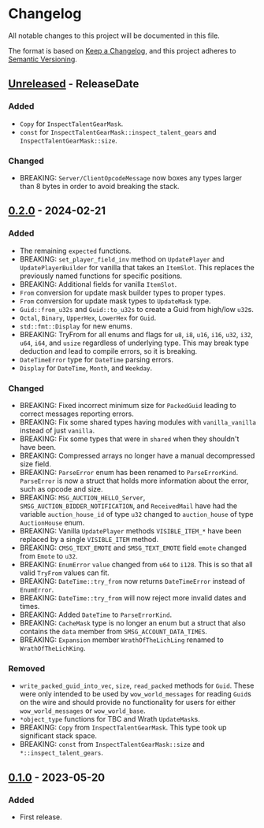 # Changelog

All notable changes to this project will be documented in this file.

The format is based on [Keep a Changelog](https://keepachangelog.com/en/1.0.0/),
and this project adheres to [Semantic Versioning](https://semver.org/spec/v2.0.0.html).

<!-- next-header -->
## [Unreleased] - ReleaseDate

### Added

* `Copy` for `InspectTalentGearMask`.
* `const` for `InspectTalentGearMask::inspect_talent_gears` and `InspectTalentGearMask::size`.

### Changed

* BREAKING: `Server/ClientOpcodeMessage` now boxes any types larger than 8 bytes in order to avoid breaking the stack.

## [0.2.0] - 2024-02-21

### Added

* The remaining `expected` functions.
* BREAKING: `set_player_field_inv` method on `UpdatePlayer` and `UpdatePlayerBuilder` for vanilla that takes
  an `ItemSlot`. This replaces the previously named functions for specific positions.
* BREAKING: Additional fields for vanilla `ItemSlot`.
* `From` conversion for update mask builder types to proper types.
* `From` conversion for update mask types to `UpdateMask` type.
* `Guid::from_u32s` and `Guid::to_u32s` to create a Guid from high/low `u32`s.
* `Octal`, `Binary`, `UpperHex`, `LowerHex` for `Guid`.
* `std::fmt::Display` for new enums.
* BREAKING: TryFrom for all enums and flags for `u8`, `i8`, `u16`, `i16`, `u32`, `i32`, `u64`, `i64`, and `usize`
  regardless of underlying type.
  This may break type deduction and lead to compile errors, so it is breaking.
* `DateTimeError` type for `DateTime` parsing errors.
* `Display` for `DateTime`, `Month`, and `Weekday`.

### Changed

* BREAKING: Fixed incorrect minimum size for `PackedGuid` leading to correct messages reporting errors.
* BREAKING: Fix some shared types having modules with `vanilla_vanilla` instead of just `vanilla`.
* BREAKING: Fix some types that were in `shared` when they shouldn't have been.
* BREAKING: Compressed arrays no longer have a manual decompressed size field.
* BREAKING: `ParseError` enum has been renamed to `ParseErrorKind`. `ParseError` is now a struct that holds more
  information about the error, such as opcode and size.
* BREAKING: `MSG_AUCTION_HELLO_Server`, `SMSG_AUCTION_BIDDER_NOTIFICATION`, and `ReceivedMail` have had the
  variable `auction_house_id` of type `u32` changed to `auction_house` of type `AuctionHouse` enum.
* BREAKING: Vanilla `UpdatePlayer` methods `VISIBLE_ITEM_*` have been replaced by a single `VISIBLE_ITEM` method.
* BREAKING: `CMSG_TEXT_EMOTE` and `SMSG_TEXT_EMOTE` field `emote` changed from `Emote` to `u32`.
* BREAKING: `EnumError` `value` changed from `u64` to `i128`. This is so that all valid `TryFrom` values can fit.
* BREAKING: `DateTime::try_from` now returns `DateTimeError` instead of `EnumError`.
* BREAKING: `DateTime::try_from` will now reject more invalid dates and times.
* BREAKING: Added `DateTime` to `ParseErrorKind`.
* BREAKING: `CacheMask` type is no longer an enum but a struct that also contains the `data` member from `SMSG_ACCOUNT_DATA_TIMES`.
* BREAKING: `Expansion` member `WrathOfTheLichLing` renamed to `WrathOfTheLichKing`.

### Removed

* `write_packed_guid_into_vec`, `size`, `read_packed` methods for `Guid`.
  These were only intended to be used by `wow_world_messages` for reading `Guid`s on the wire and should provide no
  functionality for users for either `wow_world_messages` or `wow_world_base`.
* `*object_type` functions for TBC and Wrath `UpdateMask`s.
* BREAKING: `Copy` from `InspectTalentGearMask`. This type took up significant stack space.
* BREAKING: `const` from `InspectTalentGearMask::size` and `*::inspect_talent_gears`.

## [0.1.0] - 2023-05-20

### Added

* First release.

<!-- next-url -->
[Unreleased]: https://github.com/gtker/wow_messages/compare/wow_world_messages-v0.2.0...HEAD

[0.2.0]: https://github.com/gtker/wow_messages/compare/wow_world_messages-v0.1.1...wow_world_messages-v0.2.0

[0.1.0]: https://github.com/gtker/wow_messages/releases/tag/wow_world_messages-v0.1.0
